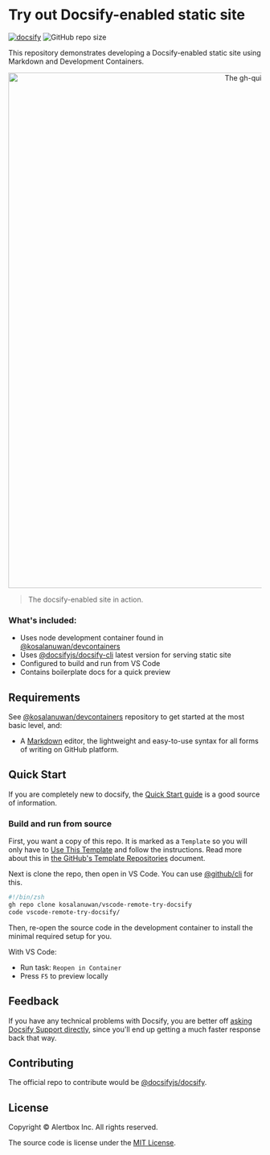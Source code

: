 # Try out Docsify-enabled static site

[![docsify](https://img.shields.io/badge/maintained%20with-docsify-cc00ff.svg)](https://docsify.js.org/)
![GitHub repo size](https://img.shields.io/github/repo-size/alertbox/vscode-remote-try-docsify)

This repository demonstrates developing a Docsify-enabled static site using Markdown and Development Containers. 

<p align="center">
  <img alt="The gh-quickstart in action" src="https://user-images.githubusercontent.com/958227/84496654-f1e66180-acca-11ea-8aa9-8b78ac53b4b2.png" width="1024">
</p>

> The docsify-enabled site in action.

### What's included:
- Uses node development container found in [@kosalanuwan/devcontainers](https://github.com/kosalanuwan/devcontainers)
- Uses [@docsifyjs/docsify-cli](https://github.com/docsifyjs/docsify-cli) latest version for serving static site
- Configured to build and run from VS Code
- Contains boilerplate docs for a quick preview

## Requirements
See [@kosalanuwan/devcontainers](https://github.com/kosalanuwan/devcontainers) repository to get started at the most basic level, and:
- A [Markdown](https://guides.github.com/features/mastering-markdown/) editor, the lightweight and easy-to-use syntax for all forms of writing on GitHub platform.

## Quick Start
If you are completely new to docsify, the [Quick Start guide](https://alertbox.github.io/vscode-remote-try-docsify/#/quick-start) is a good source of information.

### Build and run from source
First, you want a copy of this repo. It is marked as a `Template` so you will only have to [Use This Template](https://github.com/alertbox/vscode-remote-try-docsify/generate/) and follow the instructions. Read more about this in [the GitHub's Template Repositories](https://help.github.com/en/github/creating-cloning-and-archiving-repositories/creating-a-repository-from-a-template) document.

Next is clone the repo, then open in VS Code. You can  use [@github/cli](https://cli.github.com/) for this.
```zsh
#!/bin/zsh
gh repo clone kosalanuwan/vscode-remote-try-docsify
code vscode-remote-try-docsify/
```
Then, re-open the source code in the development container to install the minimal required setup for you.

With VS Code:
- Run task: `Reopen in Container`
- Press `F5` to preview locally

## Feedback
If you have any technical problems with Docsify, you are better off [asking Docsify Support directly](https://gitter.im/docsifyjs), since you'll end up getting a much faster response back that way.

## Contributing
The official repo to contribute would be [@docsifyjs/docsify](https://github.com/docsifyjs/docsify).

## License
Copyright &copy; Alertbox Inc. All rights reserved.

The source code is license under the [MIT License](LICENSE).

